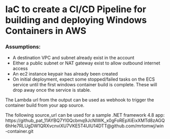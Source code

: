 # IaC to create a CI/CD Pipeline for building and deploying Windows Containers in AWS

### Assumptions:
* A destination VPC and subnet already exist in the account
* Either a public subnet or NAT gateway exist to allow outbound internet access
* An ec2 instance keypair has already been created
* On initial deployment, expect some stopped/failed tasks on the ECS service until the first windows container build is complete.  These will drop away once the service is stable.


The Lambda url from the output can be used as webhook to trigger the container build from your app source.


The following source_url can be used for a sample .NET framework 4.8 app:
https://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\@github.com/mrtomwj/win-container.git

